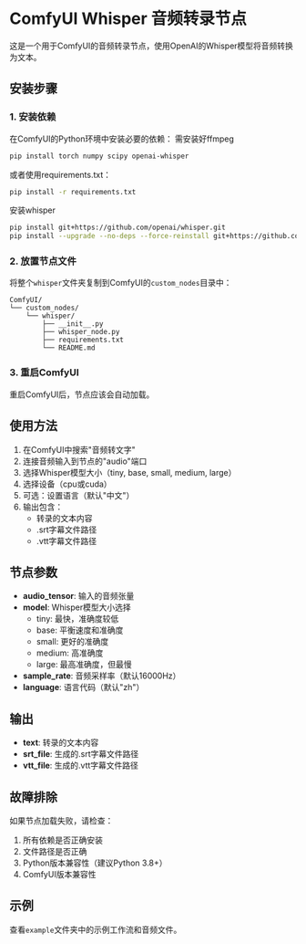 # ComfyUI Whisper 音频转录节点

这是一个用于ComfyUI的音频转录节点，使用OpenAI的Whisper模型将音频转换为文本。

## 安装步骤

### 1. 安装依赖
在ComfyUI的Python环境中安装必要的依赖：
需安装好ffmpeg

```bash
pip install torch numpy scipy openai-whisper
```

或者使用requirements.txt：
```bash
pip install -r requirements.txt
```
安装whisper
```bash
pip install git+https://github.com/openai/whisper.git
pip install --upgrade --no-deps --force-reinstall git+https://github.com/openai/whisper.git
```

### 2. 放置节点文件
将整个`whisper`文件夹复制到ComfyUI的`custom_nodes`目录中：
```
ComfyUI/
└── custom_nodes/
    └── whisper/
        ├── __init__.py
        ├── whisper_node.py
        ├── requirements.txt
        └── README.md
```

### 3. 重启ComfyUI
重启ComfyUI后，节点应该会自动加载。

## 使用方法

1. 在ComfyUI中搜索"音频转文字"
2. 连接音频输入到节点的"audio"端口
3. 选择Whisper模型大小（tiny, base, small, medium, large）
4. 选择设备（cpu或cuda）
5. 可选：设置语言（默认"中文"）
6. 输出包含：
   - 转录的文本内容
   - .srt字幕文件路径
   - .vtt字幕文件路径

## 节点参数

- **audio_tensor**: 输入的音频张量
- **model**: Whisper模型大小选择
  - tiny: 最快，准确度较低
  - base: 平衡速度和准确度
  - small: 更好的准确度
  - medium: 高准确度
  - large: 最高准确度，但最慢
- **sample_rate**: 音频采样率（默认16000Hz）
- **language**: 语言代码（默认"zh"）

## 输出

- **text**: 转录的文本内容
- **srt_file**: 生成的.srt字幕文件路径
- **vtt_file**: 生成的.vtt字幕文件路径

## 故障排除

如果节点加载失败，请检查：

1. 所有依赖是否正确安装
2. 文件路径是否正确
3. Python版本兼容性（建议Python 3.8+）
4. ComfyUI版本兼容性

## 示例

查看`example`文件夹中的示例工作流和音频文件。 
